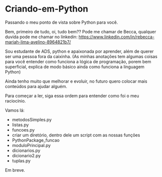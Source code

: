 # Criando-em-Python
Passando o meu ponto de vista sobre Python para você.

Bem, primeiro de tudo, oi, tudo bem?? Pode me chamar de Becca, qualquer duvida pode me chamar no linkedin: https://www.linkedin.com/in/rebecca-mariah-lima-avelino-8964821b7/

Sou estudante de ADS, python e apaixonada por aprender, além de querer ser uma pessoa fora da caixinha.
(As minhas anotações tem algumas coisas para você entender como funciona a lógica de programação, porem bem superficial, explica de modo básico ainda como funciona a linguagem Python)

Ainda tenho muito que melhorar e evoluir, no futuro quero colocar mais conteúdos para ajudar alguém. 

Para começar a ler, siga essa ordem para entender como foi o meu raciocínio.

Vamos lá:
- metodosSimples.py
- listas.py
- funcoes.py
- criar um diretório, dentro dele um script com as nossas funções
- PythonPackage_funcao
- moduloPrincipal.py
- dicionarios.py
- dicionario2.py
- tuplas.py

Em breve.
